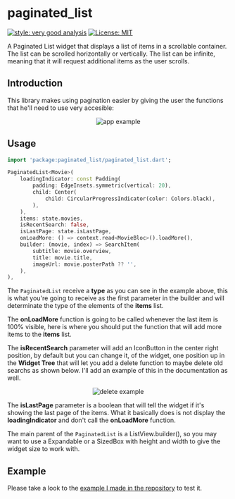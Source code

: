 # paginated_list

[![style: very good analysis][very_good_analysis_badge]][very_good_analysis_link]
[![License: MIT][license_badge]][license_link]

A Paginated List widget that displays a list of items in a scrollable container. The list can be scrolled horizontally or vertically. The list can be infinite, meaning that it will request additional items as the user scrolls.

## Introduction

This library makes using pagination easier by giving the user the functions  that he'll need to use very accesible:

<div align="center">

![app example](https://media0.giphy.com/media/xlB7llIT0g76jaOlQ5/giphy.gif?cid=790b7611447c0f905c0babebd5cd6e33597c380c65f9d100&rid=giphy.gif&ct=g)  
</div>

## Usage
```dart
import 'package:paginated_list/paginated_list.dart';
```
```dart
PaginatedList<Movie>(
    loadingIndicator: const Padding(
        padding: EdgeInsets.symmetric(vertical: 20),
        child: Center(
            child: CircularProgressIndicator(color: Colors.black),
        ),
    ),
    items: state.movies,
    isRecentSearch: false,
    isLastPage: state.isLastPage,
    onLoadMore: () => context.read<MovieBloc>().loadMore(),
    builder: (movie, index) => SearchItem(
        subtitle: movie.overview,
        title: movie.title,
        imageUrl: movie.posterPath ?? '',
    ),
),
```
The `PaginatedList` receive a **type** as you can see in the example above, this is what you're going to receive as the first parameter in the builder and will determinate the type of the elements of the **items** list. 

The **onLoadMore** function is going to be called whenever the last item is 100% visible, here is where you should put the function that will add more items to the **items** list.

The **isRecentSearch** parameter will add an IconButton in the center right position, by default but you can change it, of the widget, one position up in the **Widget Tree** that will let you add a delete function to maybe delete old searchs as shown below. I'll add an example of this in the documentation as well.


<div align="center">

![delete example](https://media4.giphy.com/media/UeRRHfen0P7b8pbFGA/giphy.gif?cid=790b76116629751d132015f39b08dd4397322d0b5dc2494e&rid=giphy.gif&ct=g)  
</div>

The **isLastPage** parameter is a boolean that will tell the widget if it's showing the last page of the items. What it basically does is not display the **loadingIndicator** and don't call the **onLoadMore** function.

The main parent of the `PaginatedList` is a ListView.builder(), so you may want to use a Expandable or a SizedBox with height and width to give the widget size to work with.

## Example

Please take a look to the [example I made in the repository](https://github.com/NazarenoCavazzon/flutter_paginated_list/tree/main/example) to test it.


[license_badge]: https://img.shields.io/badge/license-MIT-blue.svg
[license_link]: https://opensource.org/licenses/MIT
[very_good_analysis_badge]: https://img.shields.io/badge/style-very_good_analysis-B22C89.svg
[very_good_analysis_link]: https://pub.dev/packages/very_good_analysis
